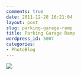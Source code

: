 ```yaml
---
comments: true
date: 2011-12-28 16:21:04
layout: post
slug: parking-garage-ramp
title: Parking Garage Ramp
wordpress_id: 5007
categories:
- PhotoBlog
---
```


![](http://ryanfitzer.com/main/wp-content/uploads/2011/12/2011-12-27-at-15-23-45.jpg)
